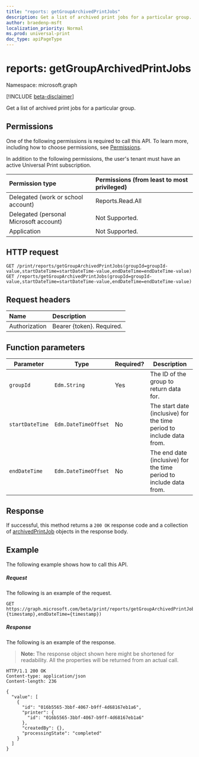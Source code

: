```yaml
---
title: "reports: getGroupArchivedPrintJobs"
description: Get a list of archived print jobs for a particular group.
author: braedenp-msft
localization_priority: Normal
ms.prod: universal-print
doc_type: apiPageType
---
```


# reports: getGroupArchivedPrintJobs

Namespace: microsoft.graph

[!INCLUDE [beta-disclaimer](../../includes/beta-disclaimer.md)]

Get a list of archived print jobs for a particular group.

## Permissions
One of the following permissions is required to call this API. To learn more, including how to choose permissions, see [Permissions](/graph/permissions-reference).

In addition to the following permissions, the user's tenant must have an active Universal Print subscription.

|Permission type | Permissions (from least to most privileged) |
|:---------------|:--------------------------------------------|
|Delegated (work or school account)| Reports.Read.All |
|Delegated (personal Microsoft account)|Not Supported.|
|Application|Not Supported.|

## HTTP request
<!-- { "blockType": "ignored" } -->
```http
GET /print/reports/getGroupArchivedPrintJobs(groupId=groupId-value,startDateTime=startDateTime-value,endDateTime=endDateTime-value)
GET /reports/getGroupArchivedPrintJobs(groupId=groupId-value,startDateTime=startDateTime-value,endDateTime=endDateTime-value)
```
## Request headers
| Name          | Description   |
|:--------------|:--------------|
| Authorization | Bearer {token}. Required. |

## Function parameters

| Parameter     | Type                 | Required? | Description                                                          |
|---------------|----------------------|-----------|----------------------------------------------------------------------|
| `groupId`     | `Edm.String`         | Yes       | The ID of the group to return data for.                              |
| `startDateTime` | `Edm.DateTimeOffset` | No        | The start date (inclusive) for the time period to include data from. |
| `endDateTime`   | `Edm.DateTimeOffset` | No        | The end date (inclusive) for the time period to include data from.   |

## Response
If successful, this method returns a `200 OK` response code and a collection of [archivedPrintJob](../resources/archivedprintjob.md) objects in the response body.

## Example
The following example shows how to call this API.
##### Request
The following is an example of the request.
<!-- {
  "blockType": "request",
  "name": "reports-getgrouparchivedprintjobs"
}-->
```http
GET https://graph.microsoft.com/beta/print/reports/getGroupArchivedPrintJobs(groupId='{id}',startDateTime={timestamp},endDateTime={timestamp})
```

##### Response
The following is an example of the response.
>**Note:** The response object shown here might be shortened for readability. All the properties will be returned from an actual call.
<!-- {
  "blockType": "response",
  "truncated": true,
  "@odata.type": "microsoft.graph.archivedPrintJob"
} -->
```http
HTTP/1.1 200 OK
Content-type: application/json
Content-length: 236

{
  "value": [
    {
      "id": "016b5565-3bbf-4067-b9ff-4d68167eb1a6",
      "printer": {
        "id": "016b5565-3bbf-4067-b9ff-4d68167eb1a6"
      },
      "createdBy": {},
      "processingState": "completed"
    }
  ]
}
```

<!-- uuid: 8fcb5dbc-d5aa-4681-8e31-b001d5168d79
2015-10-25 14:57:30 UTC -->
<!-- {
  "type": "#page.annotation",
  "description": "printJob: getGroupArchivedPrintJobs",
  "keywords": "",
  "section": "documentation",
  "tocPath": ""
}-->

